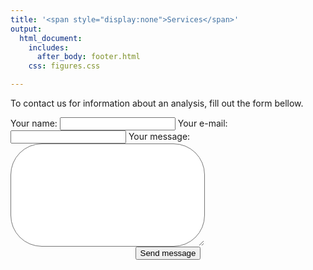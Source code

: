 ```yaml
---
title: '<span style="display:none">Services</span>'
output: 
  html_document:
    includes:
      after_body: footer.html
    css: figures.css

---
```

<style type="text/css">
input[type="submit"]:hover {
background-color: #33B8FF;
color: white;

}
</style>
<script src="https://kit.fontawesome.com/0af1a424a5.js"></script>

To contact us for information about an analysis, fill out the form bellow.

<div rows=3>
<form name="makaco_contactform" method="POST" data-netlify="true">

<label >
    Your name: </label>  
    <input type="text" name="name" required/>
  
<label>
    Your e-mail: </label>  
    <input type="email" name="_replyto" required/>
   
<input type="hidden" name="_subject" value="MaKaCo contact" />

<label>
    Your message: </label> 
   
   <textarea name="message" style="padding: 5em; border-radius: 50px;" required></textarea>
 
<input type="hidden" name="_gotcha" />
    
<center>
<input type="submit" value="Send message" required/>
</center>
</form>

</div>
<br>

<br>
